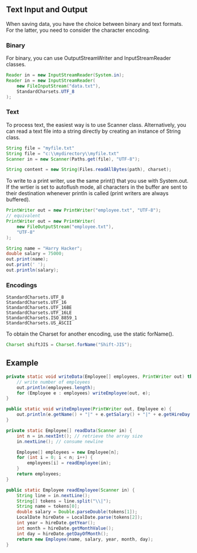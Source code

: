 ## Text Input and Output

When saving data, you have the choice between binary and text formats. For the latter, you need to consider the character encoding.

### Binary

For binary, you can use OutputStreamWriter and InputStreamReader classes.

```java
Reader in = new InputStreamReader(System.in);
Reader in = new InputStreamReader(
    new FileInputStream("data.txt"),
    StandardCharsets.UTF_8
);
```

### Text

To process text, the easiest way is to use Scanner class. Alternatively, you can read a text file into a string directly by creating an instance of String class.

```java
String file = "myfile.txt"
String file = "c:\\mydirectory\\myfile.txt"
Scanner in = new Scanner(Paths.get(file), "UTF-8");
```

```java
String content = new String(Files.readAllBytes(path), charset);
```

To write to a print writer, use the same print() that you use with System.out. If the wrtier is set to autoflush mode, all characters in the buffer are sent to their destination whenever println is called (print writers are always buffered).

```java
PrintWriter out = new PrintWriter("employee.txt", "UTF-8");
// equivalent
PrintWriter out = new PrintWriter(
    new FileOutputStream("employee.txt"),
    "UTF-8"
);

String name = "Harry Hacker";
double salary = 75000;
out.print(name);
out.print(' ');
out.println(salary);
```

### Encodings

```
StandardCharsets.UTF_8
StandardCharsets.UTF_16
StandardCharsets.UTF_16BE
StandardCharsets.UTF_16LE
StandardCharsets.ISO_8859_1
StandardCharsets.US_ASCII
```

To obtain the Charset for another encoding, use the static forName().

```java
Charset shiftJIS = Charset.forName("Shift-JIS");
```

## Example

```java
private static void writeData(Employee[] employees, PrintWriter out) throws IOException {
    // write number of employees
    out.println(employees.length);
    for (Employee e : employees) writeEmployee(out, e);
}

public static void writeEmployee(PrintWriter out, Employee e) {
    out.println(e.getName() + "|" + e.getSalary() + "|" + e.getHireDay());
}

private static Employee[] readData(Scanner in) {
    int n = in.nextInt(); // retrieve the array size
    in.nextLine(); // consume newline

    Employee[] employees = new Employee[n];
    for (int i = 0; i < n; i++) {
        employees[i] = readEmployee(in);
    }
    return employees;
}

public static Employee readEmployee(Scanner in) {
    String line = in.nextLine();
    String[] tokens = line.split("\\|");
    String name = tokens[0];
    double salary = Double.parseDouble(tokens[1]);
    LocalDate hireDate = LocalDate.parse(tokens[2]);
    int year = hireDate.getYear();
    int month = hireDate.getMonthValue();
    int day = hireDate.getDayOfMonth();
    return new Employee(name, salary, year, month, day);
}
```
